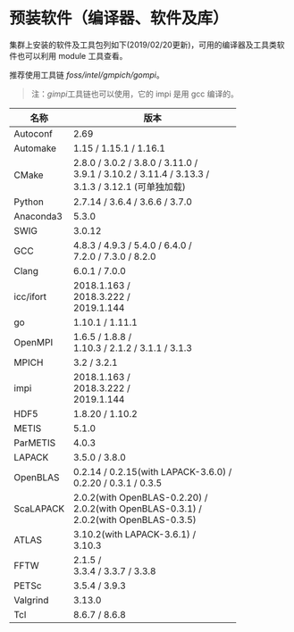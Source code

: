 # 预装软件（编译器、软件及库）

集群上安装的软件及工具包列如下(2019/02/20更新)，可用的编译器及工具类软件也可以利用 module 工具查看。

推荐使用工具链 *foss/intel/gmpich/gompi*。

> 注：*gimpi*工具链也可以使用，它的 impi 是用 gcc 编译的。

| 名称      | 版本                                                         |
| --------- | ------------------------------------------------------------ |
| Autoconf  | 2.69                                                         |
| Automake  | 1.15 / 1.15.1 / 1.16.1                                       |
| CMake     | 2.8.0 / 3.0.2 / 3.8.0 / 3.11.0 /<br />3.9.1 / 3.10.2 / 3.11.4 / 3.13.3 /<br />3.1.3 / 3.12.1 (可单独加载) |
| Python    | 2.7.14 / 3.6.4 / 3.6.6 / 3.7.0                               |
| Anaconda3 | 5.3.0                                                        |
| SWIG      | 3.0.12                                                       |
| GCC       | 4.8.3 / 4.9.3 / 5.4.0 / 6.4.0 / <br />7.2.0 / 7.3.0 / 8.2.0  |
| Clang     | 6.0.1 / 7.0.0                                                |
| icc/ifort | 2018.1.163 /<br />2018.3.222 /<br />2019.1.144               |
| go        | 1.10.1 / 1.11.1                                              |
| OpenMPI   | 1.6.5 / 1.8.8 /<br />1.10.3 / 2.1.2 / 3.1.1 / 3.1.3          |
| MPICH     | 3.2 / 3.2.1                                                  |
| impi      | 2018.1.163 /<br />2018.3.222 /<br />2019.1.144               |
| HDF5      | 1.8.20 / 1.10.2                                              |
| METIS     | 5.1.0                                                        |
| ParMETIS  | 4.0.3                                                        |
| LAPACK    | 3.5.0 / 3.8.0                                                |
| OpenBLAS  | 0.2.14 / 0.2.15(with LAPACK-3.6.0) /<br />0.2.20 / 0.3.1 / 0.3.5 |
| ScaLAPACK | 2.0.2(with OpenBLAS-0.2.20) /<br />2.0.2(with OpenBLAS-0.3.1) /<br />2.0.2(with OpenBLAS-0.3.5) |
| ATLAS     | 3.10.2(with LAPACK-3.6.1) /<br />3.10.3                      |
| FFTW      | 2.1.5 /<br />3.3.4 / 3.3.7 / 3.3.8                           |
| PETSc     | 3.5.4 / 3.9.3                                                |
| Valgrind  | 3.13.0                                                       |
| Tcl       | 8.6.7 / 8.6.8                                                |
 